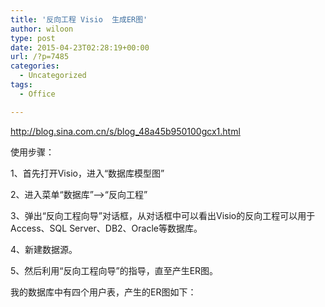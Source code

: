 ```yaml
---
title: '反向工程 Visio  生成ER图'
author: wiloon
type: post
date: 2015-04-23T02:28:19+00:00
url: /?p=7485
categories:
  - Uncategorized
tags:
  - Office

---
```

http://blog.sina.com.cn/s/blog_48a45b950100gcx1.html



使用步骤：

1、首先打开Visio，进入“数据库模型图”

2、进入菜单“数据库”&#8212;>“反向工程”

3、弹出“反向工程向导”对话框，从对话框中可以看出Visio的反向工程可以用于Access、SQL Server、DB2、Oracle等数据库。

4、新建数据源。

5、然后利用“反向工程向导”的指导，直至产生ER图。
  
我的数据库中有四个用户表，产生的ER图如下：